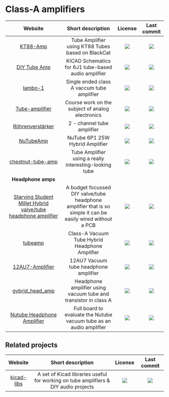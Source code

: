 # Class-A amplifiers

|Website|Short description|License|Last commit|
|:-:|:-:|:-:|:-:|
|[KT88-Amp](https://github.com/FordPrfkt/KT88-Amp)|Tube Amplifier using KT88 Tubes based on BlackCat|![](https://flat.badgen.net/github/license/FordPrfkt/KT88-Amp?label=)|![](https://flat.badgen.net/github/last-commit/FordPrfkt/KT88-Amp?label=)|
|[DIY Tube Amp](https://techissocool.com/diy-tube-amp/)|KiCAD Schematics for 6J1 tube-based audio amplifier|![](https://flat.badgen.net/github/license/TechIsSoCool/DIYTubeAmp?label=)|![](https://flat.badgen.net/github/last-commit/TechIsSoCool/DIYTubeAmp?label=)|
|[lambo-1](https://github.com/izne/lambo-1)|Single ended class A vaccum tube amplifier|![](https://flat.badgen.net/github/license/izne/lambo-1?label=)|![](https://flat.badgen.net/github/last-commit/izne/lambo-1?label=)|
|[Tube-amplifier](https://github.com/DrCaH4ec/Tube-amplifier)|Course work on the subject of analog electronics|![](https://flat.badgen.net/github/license/DrCaH4ec/Tube-amplifier?label=)|![](https://flat.badgen.net/github/last-commit/DrCaH4ec/Tube-amplifier?label=)|
|[Röhrenverstärker](https://github.com/Staudi14/tube-amplifier)|2 - channel tube amplifier|![](https://flat.badgen.net/github/license/Staudi14/tube-amplifier?label=)|![](https://flat.badgen.net/github/last-commit/Staudi14/tube-amplifier?label=)|
|[NuTubeAmp](https://github.com/Rezzonics/NuTubeAmp)|NuTube 6P1 25W Hybrid Amplifier|![](https://flat.badgen.net/github/license/Rezzonics/NuTubeAmp?label=)|![](https://flat.badgen.net/github/last-commit/Rezzonics/NuTubeAmp?label=)|
|[chestnut-tube-amp](https://github.com/jareklupinski/chestnut-tube-amp)|Tube Amplifier using a really interesting-looking tube|![](https://flat.badgen.net/github/license/jareklupinski/chestnut-tube-amp?label=)|![](https://flat.badgen.net/github/last-commit/jareklupinski/chestnut-tube-amp?label=)|
|**Headphone amps**||
|[Starving Student Millet Hybrid valve/tube headphone amplifier](https://github.com/treffynnon/ssmhp)|A budget focussed DIY valve/tube headphone amplifier that is so simple it can be easily wired without a PCB|![](https://flat.badgen.net/github/license/treffynnon/ssmh?label=)|![](https://flat.badgen.net/github/last-commit/treffynnon/ssmh?label=)|
|[tubeamp](https://github.com/Darmur/tubeamp)|Class-A Vacuum Tube Hybrid Headphone Amplifier|![](https://flat.badgen.net/github/license/Darmur/tubeamp?label=)|![](https://flat.badgen.net/github/last-commit/Darmur/tubeamp?label=)|
|[12AU7-Amplifier](https://github.com/ryanshappell/12AU7-Amplifier)|12AU7 Vacuum tube headphone amplifier|![](https://flat.badgen.net/github/license/ryanshappell/12AU7-Amplifier?label=)|![](https://flat.badgen.net/github/last-commit/ryanshappell/12AU7-Amplifier?label=)|
|[gybrid_head_amp](https://github.com/ds18s20/gybrid_head_amp)|Headphone amplifier using vacuum tube and transistor in class A|![](https://flat.badgen.net/github/license/ds18s20/gybrid_head_amp?label=)|![](https://flat.badgen.net/github/last-commit/ds18s20/gybrid_head_amp?label=)|
|[Nutube Headphone Amplifier](https://github.com/ryanvdv/Nutube-Headphone-Amplifier)|Full board to evaluate the Nutube vacuum tube as an audio amplifier|![](https://flat.badgen.net/github/license/ryanvdv/Nutube-Headphone-Amplifier?label=)|![](https://flat.badgen.net/github/last-commit/ryanvdv/Nutube-Headphone-Amplifier?label=)|

## Related projects
|Website|Short description|License|Last commit|
|:-:|:-:|:-:|:-:|
|[kicad-libs](https://github.com/ryanshappell/a-wai/kicad-libs)|A set of Kicad libraries useful for working on tube amplifiers & DIY audio projects|![](https://flat.badgen.net/github/license/a-wai/kicad-libs?label=)|![](https://flat.badgen.net/github/last-commit/a-wai/kicad-libs?label=)|
